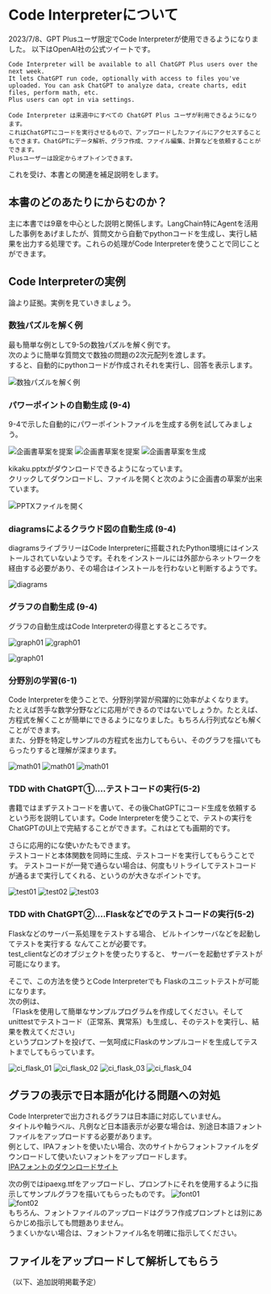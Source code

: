 #  Code Interpreterについて

2023/7/8、GPT Plusユーザ限定でCode Interpreterが使用できるようになりました。
以下はOpenAI社の公式ツイートです。  
```
Code Interpreter will be available to all ChatGPT Plus users over the next week.
It lets ChatGPT run code, optionally with access to files you've uploaded. You can ask ChatGPT to analyze data, create charts, edit files, perform math, etc.
Plus users can opt in via settings.

Code Interpreter は来週中にすべての ChatGPT Plus ユーザが利用できるようになります。
これはChatGPTにコードを実行させるもので、アップロードしたファイルにアクセスすることもできます。ChatGPTにデータ解析、グラフ作成、ファイル編集、計算などを依頼することができます。
Plusユーザーは設定からオプトインできます。
```
これを受け、本書との関連を補足説明をします。
##  本書のどのあたりにからむのか？
主に本書では9章を中心とした説明と関係します。LangChain特にAgentを活用した事例をあげましたが、質問文から自動でpythonコードを生成し、実行し結果を出力する処理です。これらの処理がCode Interpreterを使うことで同じことができます。

## Code Interpreterの実例
論より証拠。実例を見ていきましょう。  
### 数独パズルを解く例
最も簡単な例として9-5の数独パズルを解く例です。  
次のように簡単な質問文で数独の問題の2次元配列を渡します。  
すると、自動的にpythonコードが作成されそれを実行し、回答を表示します。  

![数独パズルを解く例](./images/ci_sudoku.jpg)

### パワーポイントの自動生成 (9-4)
9-4で示した自動的にパワーポイントファイルを生成する例を試してみましょう。

![企画書草案を提案](./images/pptx01.PNG)
![企画書草案を提案](./images/pptx02.PNG)
![企画書草案を生成](./images/pptx03.PNG)
  
kikaku.pptxがダウンロードできるようになっています。  
クリックしてダウンロードし、ファイルを開くと次のように企画書の草案が出来ています。  
  
![PPTXファイルを開く](./images/pptx04.PNG)

### diagramsによるクラウド図の自動生成 (9-4)
diagramsライブラリーはCode Interpreterに搭載されたPython環境にはインストールされていないようです。それをインストールには外部からネットワークを経由する必要があり、その場合はインストールを行わないと判断するようです。

![diagrams](./images/diagrams.PNG)


### グラフの自動生成 (9-4)
グラフの自動生成はCode Interpreterの得意とするところです。

![graph01](./images/graph01.PNG)
![graph01](./images/graph02.PNG)
  
  
![graph01](./images/graph03.PNG)

### 分野別の学習(6-1)  
Code Interpreterを使うことで、分野別学習が飛躍的に効率がよくなります。  
たとえば苦手な数学分野などに応用ができるのではないでしょうか。たとえば、方程式を解くことが簡単にできるようになりました。もちろん行列式なども解くことができます。  
また、分野を特定しサンプルの方程式を出力してもらい、そのグラフを描いてもらったりすると理解が深まります。

![math01](./images/math01.PNG)
![math01](./images/math02.PNG)
![math01](./images/math03.PNG)

### TDD with ChatGPT①....テストコードの実行(5-2)  

書籍ではまずテストコードを書いて、その後ChatGPTにコード生成を依頼するという形を説明しています。Code Interpreterを使うことで、テストの実行をChatGPTのUI上で完結することができます。これはとても画期的です。  
  
さらに応用的にな使いかたもできます。  
テストコードと本体関数を同時に生成、テストコードを実行してもらうことです。
テストコードが一発で通らない場合は、何度もリトライしてテストコードが通るまで実行してくれる、というのが大きなポイントです。  

![test01](./images/test_code01.jpg)
![test02](./images/test_code02.jpg)
![test03](./images/test_code03.jpg)

### TDD with ChatGPT②....Flaskなどでのテストコードの実行(5-2)  
Flaskなどのサーバー系処理をテストする場合、
ビルトインサーバなどを起動してテストを実行する
なんてことが必要です。  
test_clientなどのオブジェクトを使ったりすると、
サーバーを起動せずテストが可能になります。
  
そこで、この方法を使うとCode Interpreterでも
Flaskのユニットテストが可能になります。  
次の例は、  
「Flaskを使用して簡単なサンプルプログラムを作成してください。そしてunittestでテストコード（正常系、異常系）も生成し、そのテストを実行し、結果を教えてください」  
というプロンプトを投げて、一気呵成にFlaskのサンプルコードを生成してテストまでしてもらっています。

![ci_flask_01](./images/ci_flask_01.PNG)
![ci_flask_02](./images/ci_flask_02.PNG)
![ci_flask_03](./images/ci_flask_03.PNG)
![ci_flask_04](./images/ci_flask_04.PNG)
  
## グラフの表示で日本語が化ける問題への対処

Code Interpreterで出力されるグラフは日本語に対応していません。  
タイトルや軸ラベル、凡例など日本語表示が必要な場合は、別途日本語フォントファイルをアップロードする必要があります。  
例として、IPAフォントを使いたい場合、次のサイトからフォントファイルをダウンロードして使いたいフォントをアップロードします。  
[IPAフォントのダウンロードサイト](https://moji.or.jp/ipafont/ipafontdownload/)  
  
次の例ではipaexg.ttfをアップロードし、プロンプトにそれを使用するように指示してサンプルグラフを描いてもらったものです。
![font01](./images/font01.png)  
![font02](./images/font02.png)  
もちろん、フォントファイルのアップロードはグラフ作成プロンプトとは別にあらかじめ指示しても問題ありません。  
うまくいかない場合は、フォントファイル名を明確に指示してください。


## ファイルをアップロードして解析してもらう


  
（以下、追加説明掲載予定）
